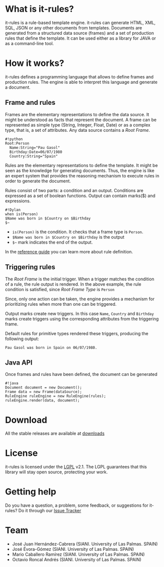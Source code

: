 # What is it-rules? #
it-rules is a rule-based template engine. it-rules can generate HTML, XML, SQL, JSON or any other documents from templates. Documents are generated from a structured data source (frames) and a set of production rules that define the template. It can be used either as a library for JAVA or as a command-line tool. 

# How it works? #
it-rules defines a programming language that allows to define frames and production rules. The engine is able to interpret this language and generate a document.

## Frame and rules ##
Frames are the elementary representations to define the data source. It might be understood as facts that represent the document. A frame can be represented as simple type (String, Integer, Float, Date) or as a complex type, that is, a set of attributes. Any data source contains a *Root Frame*.

```
#!python
Root:Person
  Name:String="Pau Gasol"
  Birthday:Date=06/07/1980
  Country:String="Spain"
```

Rules are the elementary representations to define the template. It might be seen as the knowledge for generating documents. Thus, the engine is like an expert system that provides the reasoning mechanism to execute rules in order to generate the document. 

Rules consist of two parts: a condition and an output. Conditions are expressed as a set of boolean functions. Output can contain marks($) and expressions.

```
#!Dylan
when is(Person)
$Name was born in $Country on $Birthday
$~
```

* `is(Person)` is the condition. It checks that a frame type is `Person`. 
* `$Name was born in $Country on $Birthday` is the output
* `$~` mark indicates the end of the output. 

In the [reference guide](referenceguide) you can learn more about rule definition.


## Triggering rules ##

The *Root Frame* is the initial trigger. When a trigger matches the condition of a rule, the rule output is rendered. In the above example, the rule condition is satisfied, since *Root Frame Type* is `Person`

Since, only one action can be taken, the engine provides a mechanism for prioritizing rules when more than one can be triggered. 

Output marks create new triggers. In this case `Name`, `Country` and `Birthday` marks create triggers using the corresponding attributes from the triggering frame. 

Default rules for primitive types rendered these triggers, producing the following output:

```
Pau Gasol was born in Spain on 06/07/1980.
```

## Java API ##
Once frames and rules have been defined, the document can be generated
```
#!java
Document document = new Document();
Frame data = new Frame(dataSource);
RuleEngine ruleEngine = new RuleEngine(rules);
ruleEngine.render(data, document);
```

# Download #
All the stable releases are available at [downloads](http://bitbucket.org/siani/it-rules/downloads)

# License #
it-rules is licensed under the [LGPL](http://www.gnu.org/licenses/lgpl.html) v2.1. The LGPL guarantees that this library will stay open source, protecting your work.

# Getting help #
Do you have a question, a problem, some feedback, or suggestions for it-rules?
Do it through our [Issue Tracker](http://bitbucket.org/siani/it-rules/issues)

# Team #
* José Juan Hernández-Cabrera (SIANI. University of Las Palmas. SPAIN)
* José Évora-Gómez (SIANI. University of Las Palmas. SPAIN)
* Mario Caballero Ramírez (SIANI. University of Las Palmas. SPAIN)
* Octavio Roncal Andrés (SIANI. University of Las Palmas. SPAIN)